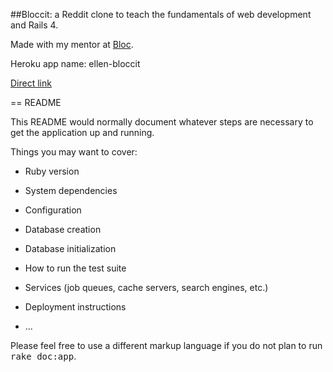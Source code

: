 ##Bloccit: a Reddit clone to teach the fundamentals of web development and Rails 4.

Made with my mentor at [Bloc](http://bloc.io).

Heroku app name: ellen-bloccit

[Direct link](http://ellen-bloccit.herokuapp.com)


== README

This README would normally document whatever steps are necessary to get the
application up and running.

Things you may want to cover:

* Ruby version

* System dependencies

* Configuration

* Database creation

* Database initialization

* How to run the test suite

* Services (job queues, cache servers, search engines, etc.)

* Deployment instructions

* ...


Please feel free to use a different markup language if you do not plan to run
<tt>rake doc:app</tt>.
